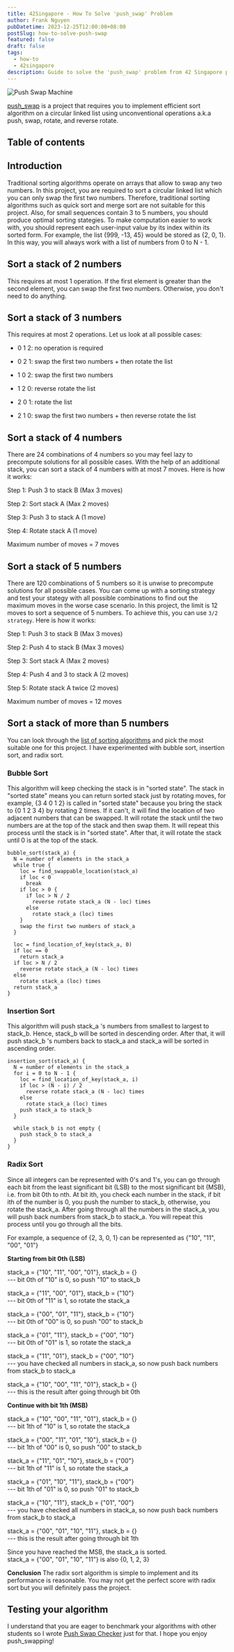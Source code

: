 ```yaml
---
title: 42Singapore - How To Solve 'push_swap' Problem
author: Frank Nguyen
pubDatetime: 2023-12-25T12:00:00+08:00
postSlug: how-to-solve-push-swap
featured: false
draft: false
tags:
  - how-to
  - 42singapore
description: Guide to solve the 'push_swap' problem from 42 Singapore programme
---
```


![Push Swap Machine](@assets/push-swap.jpeg)

[push_swap](https://github.com/frankng-sg/42singapore/blob/main/cursus/pdf/push_swap/push_swap.pdf) is a project that requires you to implement efficient sort algorithm on a circular linked list using unconventional operations a.k.a push, swap, rotate, and reverse rotate.

## Table of contents

## Introduction

Traditional sorting algorithms operate on arrays that allow to swap any two numbers. In this project, you are required to sort a circular linked list which you can only swap the first two numbers. Therefore, traditional sorting algorithms such as quick sort and merge sort are not suitable for this project. Also, for small sequences contain 3 to 5 numbers, you should produce optimal sorting stategies. To make computation easier to work with, you should represent each user-input value by its index within its sorted form. For example, the list {999, -13, 45} would be stored as {2, 0, 1}. In this way, you will always work with a list of numbers from 0 to N - 1.

## Sort a stack of 2 numbers

This requires at most 1 operation. If the first element is greater than the second element, you can swap the first two numbers. Otherwise, you don't need to do anything.

## Sort a stack of 3 numbers

This requires at most 2 operations. Let us look at all possible cases:

- 0 1 2: no operation is required

- 0 2 1: swap the first two numbers + then rotate the list

- 1 0 2: swap the first two numbers

- 1 2 0: reverse rotate the list

- 2 0 1: rotate the list

- 2 1 0: swap the first two numbers + then reverse rotate the list

## Sort a stack of 4 numbers
There are 24 combinations of 4 numbers so you may feel lazy to precompute solutions for all possible cases. With the help of an additional stack, you can sort a stack of 4 numbers with at most 7 moves. Here is how it works:

Step 1: Push 3 to stack B (Max 3 moves)

Step 2: Sort stack A (Max 2 moves)

Step 3: Push 3 to stack A (1 move)

Step 4: Rotate stack A (1 move)

Maximum number of moves = 7 moves

## Sort a stack of 5 numbers

There are 120 combinations of 5 numbers so it is unwise to precompute solutions for all possible cases. You can come up with a sorting strategy and test your stategy with all possible combinations to find out the maximum moves in the worse case scenario. In this project, the limit is 12 moves to sort a sequence of 5 numbers. To achieve this, you can use `3/2 strategy`. Here is how it works:

Step 1: Push 3 to stack B (Max 3 moves)

Step 2: Push 4 to stack B (Max 3 moves)

Step 3: Sort stack A (Max 2 moves)

Step 4: Push 4 and 3 to stack A (2 moves)

Step 5: Rotate stack A twice (2 moves)

Maximum number of moves = 12 moves

## Sort a stack of more than 5 numbers

You can look through the [list of sorting algorithms](https://en.wikipedia.org/wiki/Sorting_algorithm) and pick the most suitable one for this project. I have experimented with bubble sort, insertion sort, and radix sort.

### Bubble Sort

This algorithm will keep checking the stack is in "sorted state". The stack in "sorted state" means you can return sorted stack just by rotating moves, for example, {3 4 0 1 2} is called in "sorted state" because you bring the stack to {0 1 2 3 4} by rotating 2 times. If it can't, it will find the location of two adjacent numbers that can be swapped. It will rotate the stack until the two numbers are at the top of the stack and then swap them. It will repeat this process until the stack is in "sorted state". After that, it will rotate the stack until 0 is at the top of the stack.

```
bubble_sort(stack_a) {
  N = number of elements in the stack_a
  while true {
    loc = find_swappable_location(stack_a)
    if loc < 0
      break
    if loc > 0 {
      if loc > N / 2
        reverse rotate stack_a (N - loc) times
      else
        rotate stack_a (loc) times
    }
    swap the first two numbers of stack_a
  }

  loc = find_location_of_key(stack_a, 0)
  if loc == 0
    return stack_a
  if loc > N / 2
    reverse rotate stack_a (N - loc) times
  else
    rotate stack_a (loc) times
  return stack_a
}
```

### Insertion Sort

This algorithm will push stack_a 's numbers from smallest to largest to stack_b. Hence, stack_b will be sorted in descending order. After that, it will push stack_b 's numbers back to stack_a and stack_a will be sorted in ascending order.

```
insertion_sort(stack_a) {
  N = number of elements in the stack_a
  for i = 0 to N - 1 {
    loc = find_location_of_key(stack_a, i)
    if loc > (N - i) / 2
      reverse rotate stack_a (N - loc) times
    else
      rotate stack_a (loc) times
    push stack_a to stack_b
  }

  while stack_b is not empty {
    push stack_b to stack_a
  }
}
```

### Radix Sort

Since all integers can be represented with 0's and 1's, you can go through each bit from the least significant bit (LSB) to the most significant bit (MSB), i.e. from bit 0th to nth. At bit ith, you check each number in the stack, if bit ith of the number is 0, you push the number to stack_b, otherwise, you rotate the stack_a. After going through all the numbers in the stack_a, you will push back numbers from stack_b to stack_a. You will repeat this process until you go through all the bits.

For example, a sequence of {2, 3, 0, 1} can be represented as {"10", "11", "00", "01"}

**Starting from bit 0th (LSB)**

stack_a = {"10", "11", "00", "01"}, stack_b = {} <br/>
--- bit 0th of "10" is 0, so push "10" to stack_b

stack_a = {"11", "00", "01"}, stack_b = {"10"} <br/>
--- bit 0th of "11" is 1, so rotate the stack_a

stack_a = {"00", "01", "11"}, stack_b = {"10"} <br/>
--- bit 0th of "00" is 0, so push "00" to stack_b

stack_a = {"01", "11"}, stack_b = {"00", "10"} <br/>
--- bit 0th of "01" is 1, so rotate the stack_a


stack_a = {"11", "01"}, stack_b = {"00", "10"} <br/>
--- you have checked all numbers in stack_a, so now push back numbers from stack_b to stack_a

stack_a = {"10", "00", "11", "01"}, stack_b = {} <br/>
--- this is the result after going through bit 0th

**Continue with bit 1th (MSB)**

stack_a = {"10", "00", "11", "01"}, stack_b = {} <br/>
--- bit 1th of "10" is 1, so rotate the stack_a

stack_a = {"00", "11", "01", "10"}, stack_b = {} <br/>
--- bit 1th of "00" is 0, so push "00" to stack_b

stack_a = {"11", "01", "10"}, stack_b = {"00"} <br/>
--- bit 1th of "11" is 1, so rotate the stack_a

stack_a = {"01", "10", "11"}, stack_b = {"00"} <br/>
--- bit 1th of "01" is 0, so push "01" to stack_b

stack_a = {"10", "11"}, stack_b = {"01", "00"} <br/>
--- you have checked all numbers in stack_a, so now push back numbers from stack_b to stack_a

stack_a = {"00", "01", "10", "11"}, stack_b = {} <br/>
--- this is the result after going through bit 1th

Since you have reached the MSB, the stack_a is sorted.<br/>
stack_a = {"00", "01", "10", "11"} is also {0, 1, 2, 3}

**Conclusion**
The radix sort algorithm is simple to implement and its performance is reasonable. You may not get the perfect score with radix sort but you will definitely pass the project.

## Testing your algorithm

I understand that you are eager to benchmark your algorithms with other students so I wrote [Push Swap Checker](https://github.com/frankng-sg/42singapore/tree/main/cursus/push_swap_checker) just for that. I hope you enjoy push_swapping!
